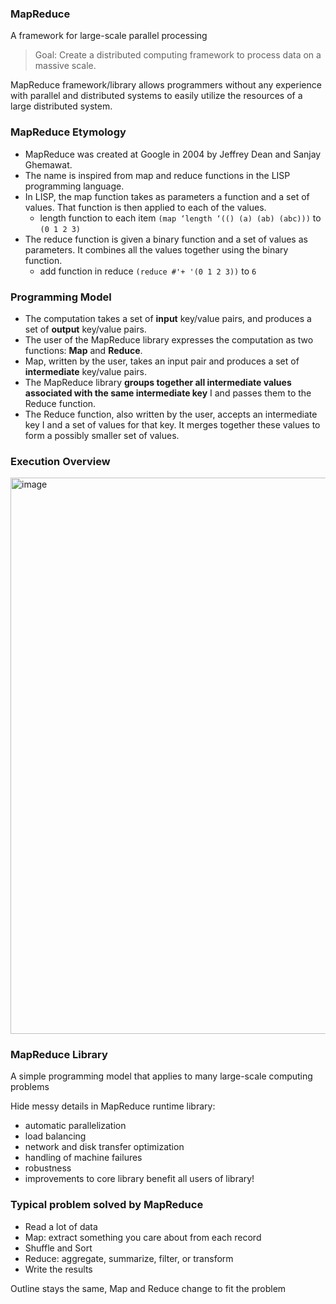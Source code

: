 ### MapReduce

A framework for large-scale parallel processing

> Goal: Create a distributed computing framework to process data on a massive scale.

MapReduce framework/library allows programmers without any experience with parallel and distributed systems to easily utilize the resources of a large distributed system.

### MapReduce Etymology

* MapReduce was created at Google in 2004 by Jeffrey Dean and Sanjay Ghemawat. 
* The name is inspired from map and reduce functions in the LISP programming language. 
* In LISP, the map function takes as parameters a function and a set of values. That function is then applied to each of the values.
  - length function to each item `(map ‘length ‘(() (a) (ab) (abc)))` to `(0 1 2 3)` 
* The reduce function is given a binary function and a set of values as parameters. It combines all the values together using the binary function.
  - add function in reduce `(reduce #'+ '(0 1 2 3))` to `6`

### Programming Model

* The computation takes a set of **input** key/value pairs, and produces a set of **output** key/value pairs. 
* The user of the MapReduce library expresses the computation as two functions: **Map** and **Reduce**.
* Map, written by the user, takes an input pair and produces a set of **intermediate** key/value pairs.
* The MapReduce library **groups together all intermediate values associated with the same intermediate key** I and passes them
to the Reduce function.
* The Reduce function, also written by the user, accepts an intermediate key I and a set of values for that key. It
merges together these values to form a possibly smaller set of values. 

### Execution Overview

<img width="890" alt="image" src="https://user-images.githubusercontent.com/19663316/210792948-4460abf7-4fc5-4db4-ade5-0f96100ab517.png">


### MapReduce Library

A simple programming model that applies to many large-scale
computing problems

Hide messy details in MapReduce runtime library:
* automatic parallelization
* load balancing
* network and disk transfer optimization
* handling of machine failures
* robustness
* improvements to core library benefit all users of library!

### Typical problem solved by MapReduce
* Read a lot of data
* Map: extract something you care about from each record
* Shuffle and Sort
* Reduce: aggregate, summarize, filter, or transform
* Write the results

Outline stays the same, Map and Reduce change to fit the problem
